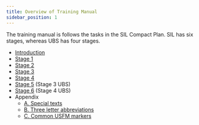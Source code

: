 ```yaml
---
title: Overview of Training Manual
sidebar_position: 1
---
```


The training manual is follows the tasks in the SIL Compact Plan. SIL has six stages, whereas UBS has four stages.

-  [Introduction](1.Intro.md)
-  [Stage 1](02-Stage-1/00-Stage-1.md)
-  [Stage 2](03-Stage-2/00-Stage-2.md)
-  [Stage 3](04-Stage-3/00-Stage-3.md)
-  [Stage 4](05-Stage-4/00-Stage-4.md)
-  [Stage 5](06-Stage-5/00-Stage-5.md)    \(Stage 3 UBS\)
-  [Stage 6](07-Stage-6/00-Stage-6.md)    \(Stage 4 UBS\)
-  Appendix
   - [A. Special texts](08-Appendix/A.st.md)
   - [B. Three letter abbreviations](08-Appendix/B.3l.md)
   - [C. Common USFM markers](08-Appendix/C.USFM.md)